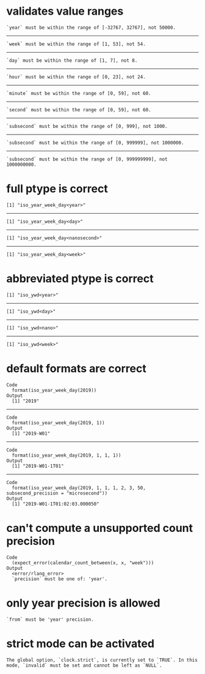 # validates value ranges

    `year` must be within the range of [-32767, 32767], not 50000.

---

    `week` must be within the range of [1, 53], not 54.

---

    `day` must be within the range of [1, 7], not 8.

---

    `hour` must be within the range of [0, 23], not 24.

---

    `minute` must be within the range of [0, 59], not 60.

---

    `second` must be within the range of [0, 59], not 60.

---

    `subsecond` must be within the range of [0, 999], not 1000.

---

    `subsecond` must be within the range of [0, 999999], not 1000000.

---

    `subsecond` must be within the range of [0, 999999999], not 1000000000.

# full ptype is correct

    [1] "iso_year_week_day<year>"

---

    [1] "iso_year_week_day<day>"

---

    [1] "iso_year_week_day<nanosecond>"

---

    [1] "iso_year_week_day<week>"

# abbreviated ptype is correct

    [1] "iso_ywd<year>"

---

    [1] "iso_ywd<day>"

---

    [1] "iso_ywd<nano>"

---

    [1] "iso_ywd<week>"

# default formats are correct

    Code
      format(iso_year_week_day(2019))
    Output
      [1] "2019"

---

    Code
      format(iso_year_week_day(2019, 1))
    Output
      [1] "2019-W01"

---

    Code
      format(iso_year_week_day(2019, 1, 1, 1))
    Output
      [1] "2019-W01-1T01"

---

    Code
      format(iso_year_week_day(2019, 1, 1, 1, 2, 3, 50, subsecond_precision = "microsecond"))
    Output
      [1] "2019-W01-1T01:02:03.000050"

# can't compute a unsupported count precision

    Code
      (expect_error(calendar_count_between(x, x, "week")))
    Output
      <error/rlang_error>
      `precision` must be one of: 'year'.

# only year precision is allowed

    `from` must be 'year' precision.

# strict mode can be activated

    The global option, `clock.strict`, is currently set to `TRUE`. In this mode, `invalid` must be set and cannot be left as `NULL`.

